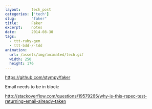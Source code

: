 ```yaml
---
layout:     tech_post
categories: ['tech']
slug:       "faker"
title:      Faker
excerpt:    notes
date:       2014-08-30
tags:
  - ttt-ruby-gem
  - ttt-bdd-/-tdd
animation:
  url: /assets/img/animated/tech.gif
  width: 250
  height: 176  
---
```


https://github.com/stympy/faker

Email needs to be in block:

http://stackoverflow.com/questions/19579265/why-is-this-rspec-test-returning-email-already-taken
